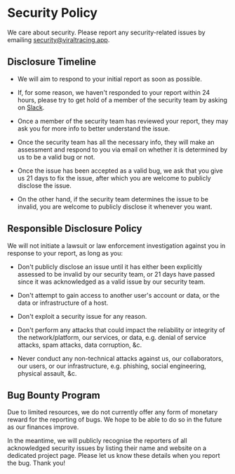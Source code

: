 # Security Policy

We care about security. Please report any security-related issues by emailing
security@viraltracing.app.

## Disclosure Timeline

- We will aim to respond to your initial report as soon as possible.

- If, for some reason, we haven't responded to your report within 24 hours,
  please try to get hold of a member of the security team by asking on
  [Slack](https://viraltracing.app/slack).

- Once a member of the security team has reviewed your report, they may ask you
  for more info to better understand the issue.

- Once the security team has all the necessary info, they will make an
  assessment and respond to you via email on whether it is determined by us to
  be a valid bug or not.

- Once the issue has been accepted as a valid bug, we ask that you give us 21
  days to fix the issue, after which you are welcome to publicly disclose the
  issue.

- On the other hand, if the security team determines the issue to be invalid,
  you are welcome to publicly disclose it whenever you want.

## Responsible Disclosure Policy

We will not initiate a lawsuit or law enforcement investigation against you in
response to your report, as long as you:

- Don't publicly disclose an issue until it has either been explicitly assessed
  to be invalid by our security team, or 21 days have passed since it was
  acknowledged as a valid issue by our security team.

- Don't attempt to gain access to another user's account or data, or the data or
  infrastructure of a host.

- Don't exploit a security issue for any reason.

- Don't perform any attacks that could impact the reliability or integrity of
  the network/platform, our services, or data, e.g. denial of service attacks,
  spam attacks, data corruption, &c.

- Never conduct any non-technical attacks against us, our collaborators, our
  users, or our infrastructure, e.g. phishing, social engineering, physical
  assault, &c.

## Bug Bounty Program

Due to limited resources, we do not currently offer any form of monetary reward
for the reporting of bugs. We hope to be able to do so in the future as our
finances improve.

In the meantime, we will publicly recognise the reporters of all acknowledged
security issues by listing their name and website on a dedicated project page.
Please let us know these details when you report the bug. Thank you!
